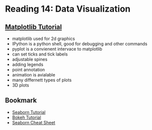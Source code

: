 # Reading 14: Data Visualization

## [Matplotlib Tutorial](https://github.com/rougier/matplotlib-tutorial)

- matplotlib used for 2d graphics
- IPython is a python shell, good for debugging and other commands
- pyplot is a convienent intervace to matplotlib
- can set ticks and tick labels
- adjustable spines
- adding legends
- point annotation
- animation is avialable
- many differnett types of plots
- 3D plots

## Bookmark

- [Seaborn Tutorial](https://seaborn.pydata.org/tutorial.html)
- [Bokeh Tutorial](https://mybinder.org/v2/gh/bokeh/bokeh-notebooks/master?filepath=tutorial%2F00%20-%20Introduction%20and%20Setup.ipynb)
- [Seaborn Cheat Sheet](https://s3.amazonaws.com/assets.datacamp.com/blog_assets/Python_Seaborn_Cheat_Sheet.pdf)